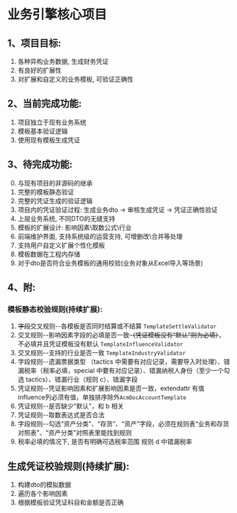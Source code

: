 
# 业务引擎核心项目

## 1、项目目标:
1. 各种异构业务数据, 生成财务凭证
2. 有良好的扩展性
3. 对扩展和自定义的业务模板, 可验证正确性


## 2、当前完成功能:
1. 项目独立于现有业务系统
2. 模板基本验证逻辑
3. 使用现有模板生成凭证

## 3、待完成功能:
0. 与现有项目的非源码的继承
1. 完整的模板静态验证
2. 完整的凭证生成的验证逻辑
3. 项目内的凭证验证过程: 生成业务dto -> 审核生成凭证 -> 凭证正确性验证
4. 上层业务系统, 不同DTO的无缝支持 
5. 模板的扩展设计: 影响因素\取数公式\行业
6. 前端维护界面, 支持系统级的运营支持, 可增删改\合并等处理
7. 支持用户自定义扩展个性化模板
8. 模板数据在工程内存储
9. 对于dto是否符合业务模板的通用校验(业务对象从Excel导入等场景)


## 4、附:
### 模板静态校验规则(持续扩展):
1. <del>字段</del>交叉规则--各模板是否同时结算或不结算 `TemplateSettleValidator`  
2. 交叉规则--影响因素字段的必填是否一致<del>（凭证模板没有“默认”则为必填）</del>，不必填并且凭证模板没有默认 `TemplateInfluenceValidator`  
3. 交叉规则--支持的行业是否一致 `TemplateIndustryValidator`  
4. 字段规则--遗漏票据类型 （tactics 中需要有对应记录，需要导入时处理）、错漏税率（税率必填，special 中要有对应记录）、错漏纳税人身份（至少一个勾选 tactics）、错漏行业（规则 c）、错漏字段  
5. 凭证规则--凭证影响因素和扩展影响因素是否一致，extendattr 有值 influence列必须有值，单独排序除外`AcmDocAccountTemplate`  
6. 凭证规则--是否缺少"默认"，和 b 相关  
7. 凭证规则--取数表达式是否合法  
8. 字段规则--勾选“资产分类”、“存货”、“资产”字段，必须在规则表“业务和存货对照表”、“资产分类”对照表里能找到规则  
9. 税率必填的情况下, 是否有明确可选税率范围 规则 d 中错漏税率

## 生成凭证校验规则(持续扩展):
1. 构建dto的模拟数据  
2. 遍历各个影响因素  
3. 根据模板验证凭证科目和金额是否正确  